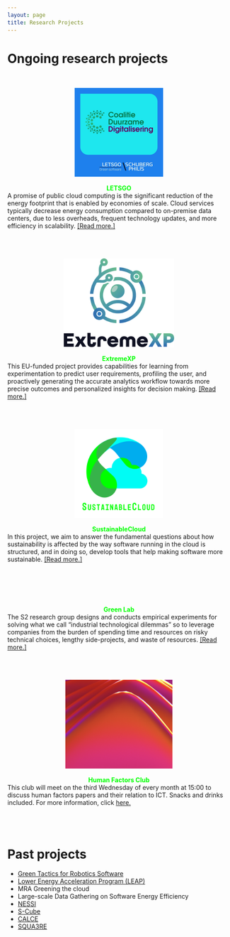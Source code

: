 ```yaml
---
layout: page
title: Research Projects
---
```


<!-- subtitle: X  -->

# Ongoing research projects 
<br>
<div class="row ">

<div class="col-lg-6 col-md-12 col-xs-12 col-sm-12">
    <div style="text-align: center;">
        <figure>
             <img height="200" width="auto" src="/img/logos/letsgo.jpg"
                alt="">
            <figcaption></figcaption>
        </figure>
        <div><strong style="color: #00FF00;">LETSGO</strong><br></div>
        <div style="text-align:left;">    
            A promise of public cloud computing is the significant reduction of the energy footprint that is enabled by economies of scale. Cloud services typically decrease energy consumption compared to on-premise data centers, due to less overheads, frequent technology updates, and more efficiency in scalability.
            <a href="/pages/letsgo/">[Read more.]<br><br><br><br></a>
        </div>
    </div>
</div>

<div class="col-lg-6 col-md-12 col-xs-12 col-sm-12">
        <div style="text-align: center;">
            <figure>
                <img height="200" width="auto" src="/img/logos/extremexp.png" alt="">
                <figcaption></figcaption>
            </figure>
            <div><strong style="color: #00FF00;">ExtremeXP</strong><br>
                <div style="text-align:left;">
                This EU-funded project provides capabilities for learning from experimentation to predict user requirements, profiling the user, and proactively generating the accurate analytics workflow towards more precise outcomes and personalized insights for decision making.               
                 <a href="https://extremexp.eu/">[Read more.]<br><br><br><br></a>
                </div>
            </div>
        </div>
    </div>

<div class="col-lg-6 col-md-12 col-xs-12 col-sm-12">
    <div style="text-align: center;">
        <figure>
             <img height="200" width="auto" src="/img/logos/sustainablecloud.png"
                alt="">
            <figcaption></figcaption>
        </figure>
        <div><strong style="color: #00FF00;">SustainableCloud</strong><br></div>
        <div style="text-align:left;">    
            In this project, we aim to answer the fundamental questions about how sustainability is affected by the way software running in the cloud is structured, and in doing so, develop tools that help making software more sustainable.
            <a href="https://s2group.cs.vu.nl/sustainablecloud/">[Read more.]<br><br><br><br></a>
        </div>
    </div>
</div>

<div class="col-lg-6 col-md-12 col-xs-12 col-sm-12">
        <div style="text-align: center;">
            <figure>
                <img height="200" width="auto" src="/img/logos/placeholder_img.png"
                    alt="">
                <figcaption></figcaption>
            </figure>
            <div><strong style="color: #00FF00;">Green Lab</strong><br>
                <div style="text-align:left;">
                The S2 research group designs and conducts empirical experiments for solving what we call “industrial technological dilemmas” so to leverage companies from the burden of spending time and resources on risky technical choices, lengthy side-projects, and waste of resources.
                <a href="/pages/greenlab/">[Read more.]<br><br><br><br></a>
                </div>
            </div>
        </div>
    </div>

    
<div class="col-lg-6 col-md-12 col-xs-12 col-sm-12">
    <div style="text-align: center;">
        <figure>
            <img height="200" width="auto" src="/img/logos/hfc.png"
                alt="a redish, pinkish, purplish multi-arc">
            <figcaption></figcaption>
        </figure>
        <div><strong style="color: #00FF00;">Human Factors Club</strong><br>
            <div style="text-align:left;">
                This club will meet on the third Wednesday of every month at 15:00 to discuss human factors papers and their relation to ICT. Snacks and drinks included. For more information, click <a href="https://s2group.cs.vu.nl/pages/humanfactors/">here.</a>
            <br><br><br><br>
            </div>
        </div>
    </div>
</div>
</div>

# Past projects
- [Green Tactics for Robotics Software](https://www.nwo.nl/en/calls/open-competition-domain-science-xs-pakket-21-1)
- [Lower Energy Acceleration Program (LEAP)](https://amsterdameconomicboard.com/en/initiatief/leap-lower-energy-acceleration-program#)
- MRA Greening the cloud
- Large-scale Data Gathering on Software Energy Efficiency
- [NESSI](http://www.nessi-europe.com/)
- [S-Cube](http://www.s-cube-network.eu/)
- [CALCE](http://www.cs.vu.nl/~steven/calce/)
- [SQUA3RE](http://www.cs.vu.nl/~x/square.html)
